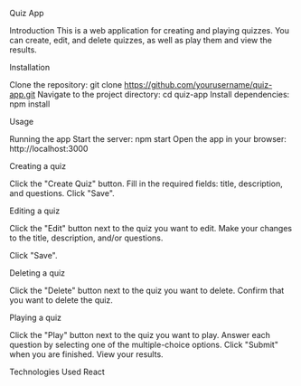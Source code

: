 Quiz App

Introduction
This is a web application for creating and playing quizzes. You can create, edit, and delete quizzes, as well as play them and view the results.

Installation

Clone the repository: git clone https://github.com/yourusername/quiz-app.git
Navigate to the project directory: cd quiz-app
Install dependencies: npm install

Usage

Running the app
Start the server: npm start
Open the app in your browser: http://localhost:3000

Creating a quiz

Click the "Create Quiz" button.
Fill in the required fields: title, description, and questions.
Click "Save".

Editing a quiz

Click the "Edit" button next to the quiz you want to edit.
Make your changes to the title, description, and/or questions.

Click "Save".

Deleting a quiz

Click the "Delete" button next to the quiz you want to delete.
Confirm that you want to delete the quiz.

Playing a quiz

Click the "Play" button next to the quiz you want to play.
Answer each question by selecting one of the multiple-choice options.
Click "Submit" when you are finished.
View your results.

Technologies Used
React
